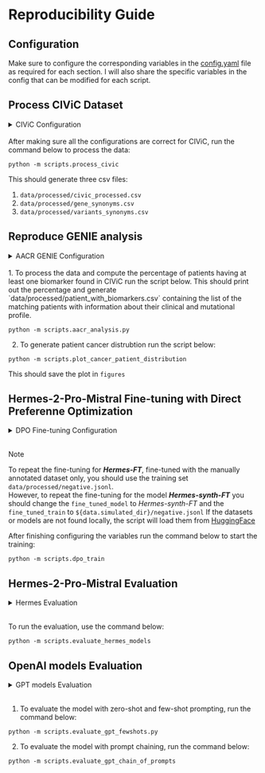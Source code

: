 # Reproducibility Guide

## Configuration

Make sure to configure the corresponding variables in the [config.yaml](conf/config.yaml) file as required for each section. I will also share the specific variables in the config that can be modified for each script.


## Process CIViC Dataset

<details>
<summary>CIViC Configuration</summary>

<pre>
<span style="color:purple;">civic:</span>
  <span style="color:purple;">raw_file:</span> ${data.raw_dir}/01-Dec-2023-VariantSummaries.tsv
  <span style="color:purple;">processed_file:</span> ${data.processed_dir}/civic_processed.csv
  <span style="color:purple;">variant_syn_file:</span> ${data.processed_dir}/variants_synonyms.csv
  <span style="color:purple;">gene_syn_file:</span> ${data.processed_dir}/gene_synonyms.csv
</pre>
</details>

<br>
After making sure all the configurations are correct for CIViC, run the command below to process the data:

```
python -m scripts.process_civic
```

This should generate three csv files: 
1. `data/processed/civic_processed.csv`
2. `data/processed/gene_synonyms.csv`
3. `data/processed/variants_synonyms.csv`


## Reproduce GENIE analysis

<details>
<summary>AACR GENIE Configuration</summary>

<pre>
<span style="color:purple;">aacr:</span>
  <span style="color:purple;">clinical_sample:</span> ${data.raw_dir}/aacr_genie/data_clinical_sample.txt
  <span style="color:purple;">data_mutations:</span> ${data.raw_dir}/aacr_genie/data_mutations_extended.txt
  <span style="color:purple;">data_cna:</span> ${data.raw_dir}/aacr_genie/data_CNA.txt
  <span style="color:purple;">data_sv:</span> ${data.raw_dir}/aacr_genie/data_sv.txt
</pre>
</details>

<br>
1. To process the data and compute the percentage of patients having at least one biomarker found in CIViC run the script below. This should print out the percentage and generate `data/processed/patient_with_biomarkers.csv` containing the list of the matching patients with information about their clinical and mutational profile.  

```
python -m scripts.aacr_analysis.py
```

2. To generate patient cancer distrubtion run the script below:

```
python -m scripts.plot_cancer_patient_distribution
```
This should save the plot in `figures`


## Hermes-2-Pro-Mistral Fine-tuning with Direct Preferenne Optimization

<details>
<summary>DPO Fine-tuning Configuration</summary>

<pre>
<span style="color:purple;">DPO_FT:</span>
  <span style="color:purple;">open_source_model:</span> NousResearch/Hermes-2-Pro-Mistral-7B
  <span style="color:purple;">fine_tuned_model:</span> Hermes-FT
  <span style="color:purple;">fine_tuning_train:</span> ${data.processed_dir}/negative.jsonl
  <span style="color:purple;">fine_tuning_test:</span> ${data.processed_dir}/ft_test.jsonl
  <span style="color:purple;">beta:</span> 0.1
  <span style="color:purple;">learning_rate:</span> 5e-5
  <span style="color:purple;">max_steps:</span> 200
  <span style="color:purple;">warmup_steps:</span> 100
  <span style="color:purple;">per_device_train_batch_size:</span> 1
  <span style="color:purple;">gradient_accumulation_steps:</span> 4
  <span style="color:purple;">logging_steps:</span> 1
  <span style="color:purple;">max_length:</span> 4800

<span style="color:purple;">LoRA:</span>
  <span style="color:purple;">r:</span> 2
  <span style="color:purple;">lora_alpha:</span> 4
  <span style="color:purple;">lora_dropout:</span> 0.05
  <span style="color:purple;">target_modules:</span> ['k_proj', 'gate_proj', 'v_proj', 'up_proj', 'q_proj', 'o_proj', 'down_proj'] 
</details>
</pre>

<br>

> [!NOTE]
> To repeat the fine-tuning for <b><i>Hermes-FT</i></b>, fine-tuned with the manually annotated dataset only, you should use the training set `data/processed/negative.jsonl`.<br> However, to repeat the fine-tuning for the model <b><i>Hermes-synth-FT</i></b> you should change the `fine_tuned_model` to <i>Hermes-synth-FT</i> and the `fine_tuned_train` to `${data.simulated_dir}/negative.jsonl`
> If the datasets or models are not found locally, the script will load them from [HuggingFace](https://huggingface.co/nalkhou)

After finishing configuring the variables run the command below to start the training:

```
python -m scripts.dpo_train
```

## Hermes-2-Pro-Mistral Evaluation

<details> 
<summary>Hermes Evaluation</summary>

```
HERMES_EVAL:
  open_source_model: Hermes-FT
  test_set: ${data.processed_dir}/ft_test.jsonl
  open_source_eval_file: Fine_tune_a_Mistral_7b_model_with_DPO_zero-shot_zero-shot_loong_r_2_alpha_4.json # Changes depending on what we are evaluating!
```

You can choose to evaluate the open source model <i>Hermes-synth-FT</i> or even the base model <i>NousResearch/Hermes-2-Pro-Mistral-7B</i>

> [!NOTE]
> If the datasets or models are not found locally, the script will load them from [HuggingFace](https://huggingface.co/nalkhou)

</details> 

<br>

To run the evaluation, use the command below:

```
python -m scripts.evaluate_hermes_models
```


## OpenAI models Evaluation

<details> 
<summary>GPT models Evaluation</summary>

```
GPT_EVAL:
  n_shot: 0
  model: gpt-3.5-turbo
  test_set: ${data.processed_dir}/ft_test.jsonl
  train_set: ${data.processed_dir}/ft_train.jsonl
  OUTPUT_PROMPTS:
    zero_shot: 0shot
    one_shot: 1shot
    two_shot: 2shot
    prompt_chain: 2CoP
  
PROMPT_FILES:
  gpt_zero_shot: prompts/zero-shot.json
  gpt_one_shot: prompts/one-shot.json
  gpt_two_shot: prompts/two-shot.json
  gpt_chain_one: prompts/chain_1.json
  gpt_chain_two: prompts/chain_2.json
```
<br>

You can configure which OpenAI model to use for evaluation and specify whether to use few-shot learning (with n_shot set to 0, 1 or 2). Select the desired n_shot, and the script will automatically use the corresponding prompt file.

> [!NOTE]
> If the datasets or models are not found locally, the script will load them from [HuggingFace](https://huggingface.co/nalkhou)

> [!IMPORTANT]
> Ensure you set your `OPENAI_API_KEY` variable. For example, you can do this by running: export `OPENAI_API_KEY="your_api_key"`
</details> 

<br>

1. To evaluate the model with zero-shot and few-shot prompting, run the command below:
```
python -m scripts.evaluate_gpt_fewshots.py
```

2. To evaluate the model with prompt chaining, run the command below:

```
python -m scripts.evaluate_gpt_chain_of_prompts
```

